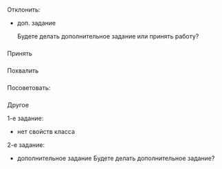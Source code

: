###
Отклонить:
- доп. задание

  Будете делать дополнительное задание или принять работу?


###
Принять

###
Похвалить

###
Посоветовать:



###
Другое

1-е задание:
- нет свойств класса



2-е задание:
- дополнительное задание
    Будете делать дополнительное задание?
